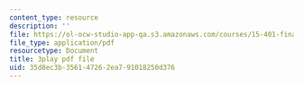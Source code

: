 ```yaml
---
content_type: resource
description: ''
file: https://ol-ocw-studio-app-qa.s3.amazonaws.com/courses/15-401-finance-theory-i-fall-2008/35d8ec3b356147262ea791018250d376_hyc8h5T76BE.pdf
file_type: application/pdf
resourcetype: Document
title: 3play pdf file
uid: 35d8ec3b-3561-4726-2ea7-91018250d376
---
```


